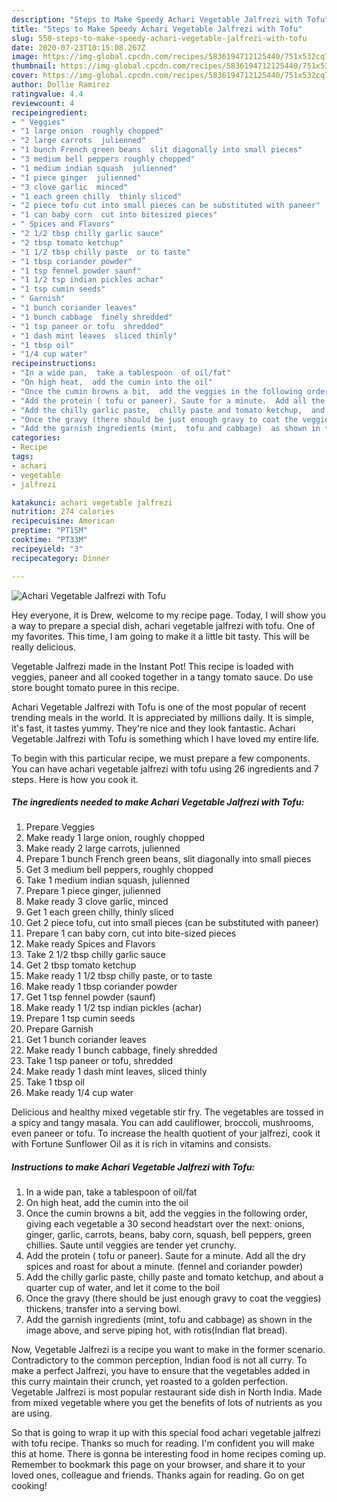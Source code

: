 ```yaml
---
description: "Steps to Make Speedy Achari Vegetable Jalfrezi with Tofu"
title: "Steps to Make Speedy Achari Vegetable Jalfrezi with Tofu"
slug: 550-steps-to-make-speedy-achari-vegetable-jalfrezi-with-tofu
date: 2020-07-23T10:15:08.267Z
image: https://img-global.cpcdn.com/recipes/5836194712125440/751x532cq70/achari-vegetable-jalfrezi-with-tofu-recipe-main-photo.jpg
thumbnail: https://img-global.cpcdn.com/recipes/5836194712125440/751x532cq70/achari-vegetable-jalfrezi-with-tofu-recipe-main-photo.jpg
cover: https://img-global.cpcdn.com/recipes/5836194712125440/751x532cq70/achari-vegetable-jalfrezi-with-tofu-recipe-main-photo.jpg
author: Dollie Ramirez
ratingvalue: 4.4
reviewcount: 4
recipeingredient:
- " Veggies"
- "1 large onion  roughly chopped"
- "2 large carrots  julienned"
- "1 bunch French green beans  slit diagonally into small pieces"
- "3 medium bell peppers roughly chopped"
- "1 medium indian squash  julienned"
- "1 piece ginger  julienned"
- "3 clove garlic  minced"
- "1 each green chilly  thinly sliced"
- "2 piece tofu cut into small pieces can be substituted with paneer"
- "1 can baby corn  cut into bitesized pieces"
- " Spices and Flavors"
- "2 1/2 tbsp chilly garlic sauce"
- "2 tbsp tomato ketchup"
- "1 1/2 tbsp chilly paste  or to taste"
- "1 tbsp coriander powder"
- "1 tsp fennel powder saunf"
- "1 1/2 tsp indian pickles achar"
- "1 tsp cumin seeds"
- " Garnish"
- "1 bunch coriander leaves"
- "1 bunch cabbage  finely shredded"
- "1 tsp paneer or tofu  shredded"
- "1 dash mint leaves  sliced thinly"
- "1 tbsp oil"
- "1/4 cup water"
recipeinstructions:
- "In a wide pan,  take a tablespoon  of oil/fat"
- "On high heat,  add the cumin into the oil"
- "Once the cumin browns a bit,  add the veggies in the following order,  giving each vegetable a 30 second headstart over the next: onions, ginger,  garlic,  carrots,  beans,  baby corn,  squash,  bell peppers,  green chillies.  Saute until veggies are tender yet crunchy."
- "Add the protein ( tofu or paneer). Saute for a minute.  Add all the dry spices and roast for about a minute. (fennel and coriander powder)"
- "Add the chilly garlic paste,  chilly paste and tomato ketchup,  and about a quarter cup of water,  and let it come to the boil"
- "Once the gravy (there should be just enough gravy to coat the veggies)  thickens,  transfer into a serving bowl."
- "Add the garnish ingredients (mint,  tofu and cabbage)  as shown in the image above,  and serve piping hot,  with rotis(Indian flat bread)."
categories:
- Recipe
tags:
- achari
- vegetable
- jalfrezi

katakunci: achari vegetable jalfrezi 
nutrition: 274 calories
recipecuisine: American
preptime: "PT15M"
cooktime: "PT33M"
recipeyield: "3"
recipecategory: Dinner

---
```



![Achari Vegetable Jalfrezi with Tofu](https://img-global.cpcdn.com/recipes/5836194712125440/751x532cq70/achari-vegetable-jalfrezi-with-tofu-recipe-main-photo.jpg)

Hey everyone, it is Drew, welcome to my recipe page. Today, I will show you a way to prepare a special dish, achari vegetable jalfrezi with tofu. One of my favorites. This time, I am going to make it a little bit tasty. This will be really delicious.

Vegetable Jalfrezi made in the Instant Pot! This recipe is loaded with veggies, paneer and all cooked together in a tangy tomato sauce. Do use store bought tomato puree in this recipe.

Achari Vegetable Jalfrezi with Tofu is one of the most popular of recent trending meals in the world. It is appreciated by millions daily. It is simple, it's fast, it tastes yummy. They're nice and they look fantastic. Achari Vegetable Jalfrezi with Tofu is something which I have loved my entire life.


To begin with this particular recipe, we must prepare a few components. You can have achari vegetable jalfrezi with tofu using 26 ingredients and 7 steps. Here is how you cook it.

<!--inarticleads1-->

##### The ingredients needed to make Achari Vegetable Jalfrezi with Tofu:

1. Prepare  Veggies
1. Make ready 1 large onion,  roughly chopped
1. Make ready 2 large carrots,  julienned
1. Prepare 1 bunch French green beans,  slit diagonally into small pieces
1. Get 3 medium bell peppers, roughly chopped
1. Take 1 medium indian squash,  julienned
1. Prepare 1 piece ginger,  julienned
1. Make ready 3 clove garlic,  minced
1. Get 1 each green chilly,  thinly sliced
1. Get 2 piece tofu, cut into small pieces (can be substituted with paneer)
1. Prepare 1 can baby corn,  cut into bite-sized pieces
1. Make ready  Spices and Flavors
1. Take 2 1/2 tbsp chilly garlic sauce
1. Get 2 tbsp tomato ketchup
1. Make ready 1 1/2 tbsp chilly paste,  or to taste
1. Make ready 1 tbsp coriander powder
1. Get 1 tsp fennel powder (saunf)
1. Make ready 1 1/2 tsp indian pickles (achar)
1. Prepare 1 tsp cumin seeds
1. Prepare  Garnish
1. Get 1 bunch coriander leaves
1. Make ready 1 bunch cabbage,  finely shredded
1. Take 1 tsp paneer or tofu,  shredded
1. Make ready 1 dash mint leaves,  sliced thinly
1. Take 1 tbsp oil
1. Make ready 1/4 cup water


Delicious and healthy mixed vegetable stir fry. The vegetables are tossed in a spicy and tangy masala. You can add cauliflower, broccoli, mushrooms, even paneer or tofu. To increase the health quotient of your jalfrezi, cook it with Fortune Sunflower Oil as it is rich in vitamins and consists. 

<!--inarticleads2-->

##### Instructions to make Achari Vegetable Jalfrezi with Tofu:

1. In a wide pan,  take a tablespoon  of oil/fat
1. On high heat,  add the cumin into the oil
1. Once the cumin browns a bit,  add the veggies in the following order,  giving each vegetable a 30 second headstart over the next: onions, ginger,  garlic,  carrots,  beans,  baby corn,  squash,  bell peppers,  green chillies.  Saute until veggies are tender yet crunchy.
1. Add the protein ( tofu or paneer). Saute for a minute.  Add all the dry spices and roast for about a minute. (fennel and coriander powder)
1. Add the chilly garlic paste,  chilly paste and tomato ketchup,  and about a quarter cup of water,  and let it come to the boil
1. Once the gravy (there should be just enough gravy to coat the veggies)  thickens,  transfer into a serving bowl.
1. Add the garnish ingredients (mint,  tofu and cabbage)  as shown in the image above,  and serve piping hot,  with rotis(Indian flat bread).


Now, Vegetable Jalfrezi is a recipe you want to make in the former scenario. Contradictory to the common perception, Indian food is not all curry. To make a perfect Jalfrezi, you have to ensure that the vegetables added in this curry maintain their crunch, yet roasted to a golden perfection. Vegetable Jalfrezi is most popular restaurant side dish in North India. Made from mixed vegetable where you get the benefits of lots of nutrients as you are using. 

So that is going to wrap it up with this special food achari vegetable jalfrezi with tofu recipe. Thanks so much for reading. I'm confident you will make this at home. There is gonna be interesting food in home recipes coming up. Remember to bookmark this page on your browser, and share it to your loved ones, colleague and friends. Thanks again for reading. Go on get cooking!
